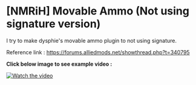 # [NMRiH] Movable Ammo (Not using signature version)
I try to make dysphie's movable ammo plugin to not using signature.

Reference link :
https://forums.alliedmods.net/showthread.php?t=340795

**Click below image to see example video :**

[![Watch the video](https://img.youtube.com/vi/z7KZyT8aGQU/0.jpg)](https://www.youtube.com/watch?v=z7KZyT8aGQU)
